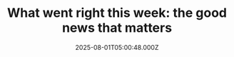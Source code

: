 ---
title: "What went right this week: the good news that matters"
date: 2025-08-01T05:00:48.000Z
category: Human Kindness
externalLink: "https://www.positive.news/society/good-news-stories-from-week-31-of-2025/"
image: ""
excerpt: "The return of seahorses to British shores, a new era in Earth observation, jab free vaccines and a whole lot more good news The post What went right this week: the good news that matters appeared first on Positive News.…"
---